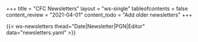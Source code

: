 +++
title = "CFC Newsletters"
layout = "ws-single"
tableofcontents = false
content_review = "2021-04-01"
content_todo = "Add older newsletters"
+++

{{< ws-newsletters thead="Date|Newsletter|PGN|Editor" data="newsletters.yaml" >}}
